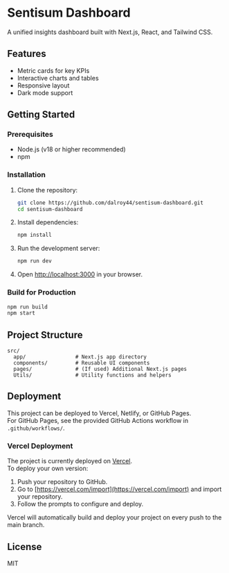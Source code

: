 # Sentisum Dashboard

A unified insights dashboard built with Next.js, React, and Tailwind CSS.

## Features

- Metric cards for key KPIs
- Interactive charts and tables
- Responsive layout
- Dark mode support

## Getting Started

### Prerequisites

- Node.js (v18 or higher recommended)
- npm

### Installation

1. Clone the repository:
   ```bash
   git clone https://github.com/dalroy44/sentisum-dashboard.git
   cd sentisum-dashboard
   ```

2. Install dependencies:
   ```bash
   npm install
   ```

3. Run the development server:
   ```bash
   npm run dev
   ```

4. Open [http://localhost:3000](http://localhost:3000) in your browser.

### Build for Production

```bash
npm run build
npm start
```

## Project Structure

```
src/
  app/                # Next.js app directory
  components/         # Reusable UI components
  pages/              # (If used) Additional Next.js pages
  Utils/              # Utility functions and helpers
```

## Deployment

This project can be deployed to Vercel, Netlify, or GitHub Pages.  
For GitHub Pages, see the provided GitHub Actions workflow in `.github/workflows/`.

### Vercel Deployment

The project is currently deployed on [Vercel](https://sentisum-dashboard-five.vercel.app/).  
To deploy your own version:

1. Push your repository to GitHub.
2. Go to [https://vercel.com/import](https://vercel.com/import) and import your repository.
3. Follow the prompts to configure and deploy.

Vercel will automatically build and deploy your project on every push to the main branch.

## License

MIT

